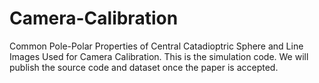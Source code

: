 # Camera-Calibration
Common Pole-Polar Properties of Central Catadioptric Sphere and Line Images Used for Camera Calibration.
This is the simulation code. We will publish the source code and dataset once the paper is accepted.

